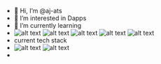 - 👋 Hi, I’m @aj-ats
- 👀 I’m interested in Dapps
- 🌱 I’m currently learning
- ![alt text](https://github.com/rahul-jha98/README_icons/blob/main/language_and_tools/square/tensorflow/tensorflow.svg) ![alt text](https://github.com/rahul-jha98/README_icons/blob/main/language_and_tools/square/typescript/typescript.svg) ![alt text](https://github.com/rahul-jha98/README_icons/blob/main/language_and_tools/square/azure/azure.svg) ![alt text](https://github.com/rahul-jha98/README_icons/blob/main/language_and_tools/square/docker/docker.svg) ![alt text](https://github.com/rahul-jha98/README_icons/blob/main/language_and_tools/square/angular/angular.svg)
- current tech stack
-  ![alt text](https://github.com/rahul-jha98/README_icons/blob/main/language_and_tools/square/html/html.svg) ![alt text](https://github.com/rahul-jha98/README_icons/blob/main/language_and_tools/square/css/css.svg)
- 
